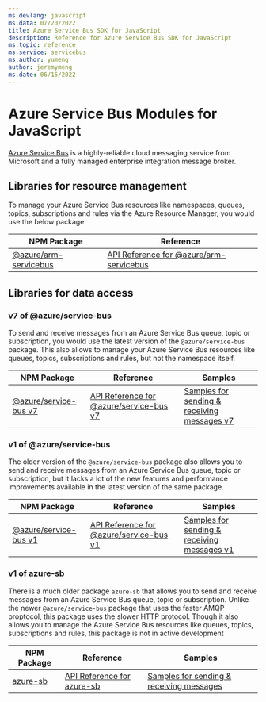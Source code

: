 ```yaml
---
ms.devlang: javascript
ms.data: 07/20/2022
title: Azure Service Bus SDK for JavaScript
description: Reference for Azure Service Bus SDK for JavaScript
ms.topic: reference
ms.service: servicebus
ms.author: yumeng
author: jeremymeng
ms.date: 06/15/2022
---
```

# Azure Service Bus Modules for JavaScript

[Azure Service Bus](https://azure.microsoft.com/services/service-bus/) is a highly-reliable cloud messaging service from Microsoft and a fully managed enterprise integration message broker.

## Libraries for resource management

To manage your Azure Service Bus resources like namespaces, queues, topics, subscriptions and rules via the Azure Resource Manager, you would use the below package.

| NPM Package                                                              | Reference                                                                                                  |
| ------------------------------------------------------------------------ | ---------------------------------------------------------------------------------------------------------- |
| [@azure/arm-servicebus](https://npmjs.com/package/@azure/arm-servicebus) | [API Reference for @azure/arm-servicebus](https://docs.microsoft.com/javascript/api/@azure/arm-servicebus) |

## Libraries for data access

### v7 of @azure/service-bus

To send and receive messages from an Azure Service Bus queue, topic or subscription, you would use the latest version of the `@azure/service-bus` package.
This also allows to manage your Azure Service Bus resources like queues, topics, subscriptions and rules, but not the namespace itself.

| NPM Package                                                        | Reference                                                                                            | Samples                                                                                                                              |
| ------------------------------------------------------------------ | ---------------------------------------------------------------------------------------------------- | ------------------------------------------------------------------------------------------------------------------------------------ |
| [@azure/service-bus v7](https://npmjs.com/package/@azure/service-bus) | [API Reference for @azure/service-bus v7](https://docs.microsoft.com/javascript/api/@azure/service-bus) | [Samples for sending & receiving messages v7](https://github.com/Azure/azure-sdk-for-js/tree/master/sdk/servicebus/service-bus/samples) |

### v1 of @azure/service-bus

The older version of the `@azure/service-bus` package also allows you to send and receive messages from an Azure Service Bus queue, topic or subscription, but it lacks
a lot of the new features and performance improvements available in the latest version of the same package.

| NPM Package                                                        | Reference                                                                                            | Samples                                                                                                                              |
| ------------------------------------------------------------------ | ---------------------------------------------------------------------------------------------------- | ------------------------------------------------------------------------------------------------------------------------------------ |
| [@azure/service-bus v1](https://www.npmjs.com/package/@azure/service-bus/v/1.1.10) | [API Reference for @azure/service-bus v1](https://docs.microsoft.com/javascript/api/@azure/service-bus/?view=azure-node-legacy) | [Samples for sending & receiving messages v1](https://github.com/Azure/azure-sdk-for-js/tree/%40azure/service-bus_1.1.10/sdk/servicebus/service-bus/samples) |

### v1 of azure-sb

There is a much older package `azure-sb` that allows you to send and receive messages from an Azure Service Bus queue, topic or subscription. Unlike the newer `@azure/service-bus` package that uses the faster AMQP proptocol, this package uses the slower HTTP protocol. Though it also allows you to manage the Azure Service Bus resources like queues, topics, subscriptions and rules, this package is not in active development

| NPM Package                                                        | Reference                                                                                            | Samples                                                                                                                              |
| ------------------------------------------------------------------ | ---------------------------------------------------------------------------------------------------- | ------------------------------------------------------------------------------------------------------------------------------------ |
| [azure-sb](https://npmjs.com/package/azure-sb) | [API Reference for azure-sb](https://docs.microsoft.com/javascript/api/azure-sb/?view=azure-node-legacy) | [Samples for sending & receiving messages](https://www.npmjs.com/package/azure-sb#how-to-use) |